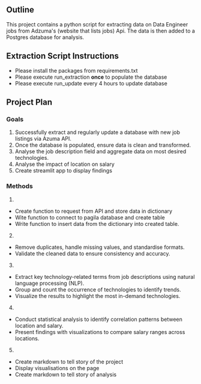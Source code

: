  ## Outline
 This project contains a python script for extracting data on Data Engineer jobs from Adzuma's (website that lists jobs) Api. The data is then added to a Postgres database for analysis.

 ## Extraction Script Instructions
- Please install the packages from requirements.txt
- Please execute run_extraction **once** to populate the database
- Please execute run_update every 4 hours to update database

## Project Plan 
### Goals
1. Successfully extract and regularly update a database with new job listings via Azuma API.
2. Once the database is populated, ensure data is clean and transformed.
3. Analyse the job description field and aggregate data on most desired technologies.
4. Analyse the impact of location on salary
5. Create streamlit app to display findings

### Methods
1.
- Create function to request from API and store data in dictionary
- Wite function to connect to pagila database and create table
- Write function to insert data from the dictionary into created table.

  
2.
- Remove duplicates, handle missing values, and standardise formats.
- Validate the cleaned data to ensure consistency and accuracy.

3.
- Extract key technology-related terms from job descriptions using natural language processing (NLP).
- Group and count the occurrence of technologies to identify trends.
- Visualize the results to highlight the most in-demand technologies.

4.
- Conduct statistical analysis to identify correlation patterns between location and salary.
- Present findings with visualizations to compare salary ranges across locations.

5.
- Create markdown to tell story of the project
- Display visualisations on the page
- Create markdown to tell story of analysis





